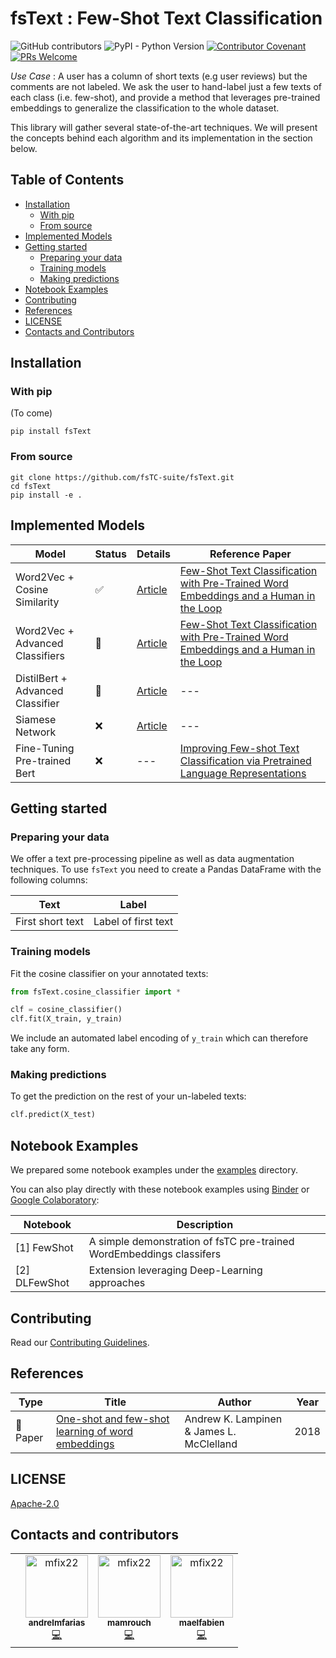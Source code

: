 # fsText : Few-Shot Text Classification

<img alt="GitHub contributors" src="https://img.shields.io/github/contributors-anon/maelfabien/FewShotTextClassification.svg"> <img alt="PyPI - Python Version" src="https://img.shields.io/pypi/pyversions/3.svg">
[![Contributor Covenant](https://img.shields.io/badge/Contributor%20Covenant-v1.4%20adopted-ff69b4.svg)](.github/CODE_OF_CONDUCT.md)
[![PRs Welcome](https://img.shields.io/badge/PRs-welcome-brightgreen.svg)](http://makeapullrequest.com)

*Use Case* : A user has a column of short texts (e.g user reviews) but the comments are not labeled. We ask the user to hand-label just a few texts of each class (i.e. few-shot), and provide a method that leverages pre-trained embeddings to generalize the classification to the whole dataset.

This library will gather several state-of-the-art techniques. We will present the concepts behind each algorithm and its implementation in the section below.

## Table of Contents <!-- omit in toc -->

- [Installation](#Installation)
  - [With pip](#With-pip)
  - [From source](#From-source)
- [Implemented Models](#Models)
- [Getting started](#Getting-started)
  - [Preparing your data](#Preparing-your-data)
  - [Training models](#Training-models)
  - [Making predictions](#Making-predictions)
- [Notebook Examples](#Notebook-Examples)
- [Contributing](#Contributing)
- [References](#References)
- [LICENSE](#LICENSE)
- [Contacts and Contributors](#LICENSE)

## Installation

### With pip

(To come)

```shell
pip install fsText
```

### From source

```shell
git clone https://github.com/fsTC-suite/fsText.git
cd fsText
pip install -e .
```

## Implemented Models


| Model              | Status               | Details | Reference Paper |
| ----------------- | --------------------| -------------------- | -------------------- |
| Word2Vec + Cosine Similarity  | ✅ | [Article](https://maelfabien.github.io/machinelearning/NLP_5/) | [Few-Shot Text Classification with Pre-Trained Word Embeddings and a Human in the Loop](https://arxiv.org/pdf/1804.02063.pdf) |
| Word2Vec + Advanced Classifiers  | 🚧 | [Article](https://maelfabien.github.io/machinelearning/NLP_6/) | [Few-Shot Text Classification with Pre-Trained Word Embeddings and a Human in the Loop](https://arxiv.org/pdf/1804.02063.pdf) |
| DistilBert + Advanced Classifier  | 🚧 | [Article](https://maelfabien.github.io/machinelearning/NLP_7/) | --- |
| Siamese Network | ❌ | [Article](https://data4thought.com/fewshot_learning_nlp.html) | --- |
| Fine-Tuning Pre-trained Bert | ❌ | --- | [Improving Few-shot Text Classification via Pretrained Language Representations](https://arxiv.org/abs/1908.08788) |

## Getting started

### Preparing your data

We offer a text pre-processing pipeline as well as data augmentation techniques. To use `fsText` you need to create a Pandas DataFrame with the following columns:

| Text              | Label               |
| ----------------- | --------------------|
| First short text  | Label of first text |

### Training models

Fit the cosine classifier on your annotated texts:

```python
from fsText.cosine_classifier import *

clf = cosine_classifier()
clf.fit(X_train, y_train)
```

We include an automated label encoding of `y_train` which can therefore take any form.

### Making predictions

To get the prediction on the rest of your un-labeled texts:

```python
clf.predict(X_test)
```

## Notebook Examples

We prepared some notebook examples under the [examples](examples) directory.

You can also play directly with these notebook examples using [Binder](https://gke.mybinder.org/) or [Google Colaboratory](https://colab.research.google.com/notebooks/welcome.ipynb):

| Notebook | Description |
| --- | --- |
| [1] FewShot | A simple demonstration of fsTC pre-trained WordEmbeddings classifers |
| [2] DLFewShot | Extension leveraging Deep-Learning approaches |

## Contributing

Read our [Contributing Guidelines](.github/CONTRIBUTING.md).

## References

| Type                 | Title                                                                                                                                        | Author                                                                                 | Year |
| -------------------- | -------------------------------------------------------------------------------------------------------------------------------------------- | -------------------------------------------------------------------------------------- | ---- |
| :newspaper: Paper    | [One-shot and few-shot learning of word embeddings](https://arxiv.org/abs/1710.10280)                 | Andrew K. Lampinen & James L. McClelland                                   | 2018 |

## LICENSE

[Apache-2.0](LICENSE)

## Contacts and contributors

<table><tr><td align="center">
<td align="center">
<a href="https://github.com/andrelmfarias"><img src="https://avatars3.githubusercontent.com/u/43521764?s=400&v=4" width="100px;" alt="mfix22"/>
<br /><sub><b>andrelmfarias</b></sub>
</a><br /><a href="https://github.com/maelfabien/fsTC/commits?author=andrelmfarias" title="Code">💻      </a></td>
</td>
<td align="center">
<a href="https://github.com/mamrouch"><img src="https://avatars3.githubusercontent.com/u/29277719?s=400&v=4" width="100px;" alt="mfix22"/>
<br /><sub><b>mamrouch</b></sub>
</a><br /><a href="https://github.com/maelfabien/fsTC/commits?author=mamrouch" title="Code">💻      </a></td>
</td>
<td align="center">
<a href="https://github.com/maelfabien"><img src="https://avatars0.githubusercontent.com/u/24256555?v=4" width="100px;" alt="mfix22"/>
<br /><sub><b>maelfabien</b></sub>
</a><br /><a href="https://github.com/maelfabien/fsTC/commits?author=maelfabien" title="Code">💻      </a></td>
</td>
</tr></table>
